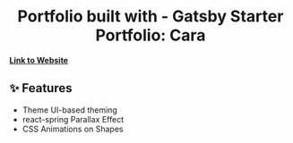 
<h1 align="center">
  Portfolio built with - Gatsby Starter Portfolio: Cara
</h1>


[**Link to Website**]([https://cara.lekoarts.de](https://olga-nedelcu-portfolio.vercel.app/))

## ✨ Features

- Theme UI-based theming
- react-spring Parallax Effect
- CSS Animations on Shapes
